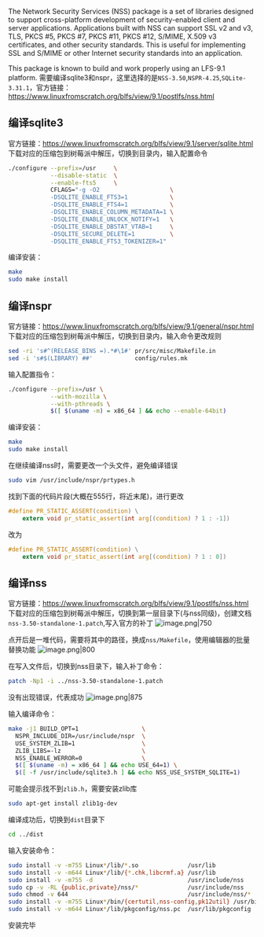 The Network Security Services (NSS) package is a set of libraries designed to support cross-platform development of security-enabled client and server applications. Applications built with NSS can support SSL v2 and v3, TLS, PKCS #5, PKCS #7, PKCS #11, PKCS #12, S/MIME, X.509 v3 certificates, and other security standards. This is useful for implementing SSL and S/MIME or other Internet security standards into an application.

This package is known to build and work properly using an LFS-9.1 platform.
需要编译sqlite3和nspr，这里选择的是`NSS-3.50`,`NSPR-4.25`,`SQLite-3.31.1`，官方链接：https://www.linuxfromscratch.org/blfs/view/9.1/postlfs/nss.html

## 编译sqlite3
官方链接：https://www.linuxfromscratch.org/blfs/view/9.1/server/sqlite.html
下载对应的压缩包到树莓派中解压，切换到目录内，输入配置命令
```bash
./configure --prefix=/usr     \
            --disable-static  \
            --enable-fts5     \
            CFLAGS="-g -O2                    \
            -DSQLITE_ENABLE_FTS3=1            \
            -DSQLITE_ENABLE_FTS4=1            \
            -DSQLITE_ENABLE_COLUMN_METADATA=1 \
            -DSQLITE_ENABLE_UNLOCK_NOTIFY=1   \
            -DSQLITE_ENABLE_DBSTAT_VTAB=1     \
            -DSQLITE_SECURE_DELETE=1          \
            -DSQLITE_ENABLE_FTS3_TOKENIZER=1"
```

编译安装：
```bash
make
sudo make install
```

## 编译nspr
官方链接：https://www.linuxfromscratch.org/blfs/view/9.1/general/nspr.html
下载对应的压缩包到树莓派中解压，切换到目录内，输入命令更改规则
```bash
sed -ri 's#^(RELEASE_BINS =).*#\1#' pr/src/misc/Makefile.in
sed -i 's#$(LIBRARY) ##'            config/rules.mk
```

输入配置指令：
```bash
./configure --prefix=/usr \
            --with-mozilla \
            --with-pthreads \
            $([ $(uname -m) = x86_64 ] && echo --enable-64bit)
```

编译安装：
```bash
make
sudo make install
```

在继续编译nss时，需要更改一个头文件，避免编译错误
```bash
sudo vim /usr/include/nspr/prtypes.h
```

找到下面的代码片段(大概在555行，将近末尾)，进行更改
```c
#define PR_STATIC_ASSERT(condition) \
    extern void pr_static_assert(int arg[(condition) ? 1 : -1])
```

改为
```c
#define PR_STATIC_ASSERT(condition) \
    extern void pr_static_assert(int arg[(condition) ? 1 : 0])
```

## 编译nss
官方链接：https://www.linuxfromscratch.org/blfs/view/9.1/postlfs/nss.html
下载对应的压缩包到树莓派中解压，切换到第一层目录下(与nss同级)，创建文档`nss-3.50-standalone-1.patch`,写入官方的补丁
![image.png|750](https://cdn.jsdelivr.net/gh/xuezhaorong/Picgo//Source/fix-dir/picgo/picgo-clipboard-images/2024/11/15/19-25-48-3de40e8b48a14bf0f1494f909474eae8-20241115192547-0775f8.png)

点开后是一堆代码，需要将其中的路径，换成`nss/Makefile`，使用编辑器的批量替换功能
![image.png|800](https://cdn.jsdelivr.net/gh/xuezhaorong/Picgo//Source/fix-dir/picgo/picgo-clipboard-images/2024/11/15/19-27-07-2fd210c0e578d6d02df0afdfdaf6de8f-20241115192706-2a3840.png)

在写入文件后，切换到nss目录下，输入补丁命令：
```bash
patch -Np1 -i ../nss-3.50-standalone-1.patch
```
没有出现错误，代表成功
![image.png|875](https://cdn.jsdelivr.net/gh/xuezhaorong/Picgo//Source/fix-dir/picgo/picgo-clipboard-images/2024/11/16/14-30-20-e20d3134672cd82ef4c993fd859d90d3-20241116143018-8dbfd8.png)

输入编译命令：
```bash
make -j1 BUILD_OPT=1                  \
  NSPR_INCLUDE_DIR=/usr/include/nspr  \
  USE_SYSTEM_ZLIB=1                   \
  ZLIB_LIBS=-lz                       \
  NSS_ENABLE_WERROR=0                 \
  $([ $(uname -m) = x86_64 ] && echo USE_64=1) \
  $([ -f /usr/include/sqlite3.h ] && echo NSS_USE_SYSTEM_SQLITE=1)
```

可能会提示找不到`zlib.h`，需要安装zlib库
```bash
sudo apt-get install zlib1g-dev
```
 
编译成功后，切换到`dist`目录下
```bash
cd ../dist
```
输入安装命令：
```bash
sudo install -v -m755 Linux*/lib/*.so              /usr/lib
sudo install -v -m644 Linux*/lib/{*.chk,libcrmf.a} /usr/lib
sudo install -v -m755 -d                           /usr/include/nss
sudo cp -v -RL {public,private}/nss/*              /usr/include/nss
sudo chmod -v 644                                  /usr/include/nss/*
sudo install -v -m755 Linux*/bin/{certutil,nss-config,pk12util} /usr/bin
sudo install -v -m644 Linux*/lib/pkgconfig/nss.pc  /usr/lib/pkgconfig
```

安装完毕